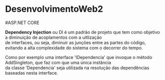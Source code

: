 # DesenvolvimentoWeb2
#ASP.NET CORE

**Dependency Injection** ou DI é um padrão de projeto que tem como objetivo a diminuição de acoplamentos com a uitlização<br> de interfaces, ou seja, diminuir as junções entre as partes do código, evitando a alta complexidade do sistema com o decorrer do tempo.<br>

Como por exemplo uma interface 'IDependencia' que invoque o método AddSingleton, que faz com que uma única instância<br> da classe 'Dependencia' seja utilizada na resolução das dependências baseadas nesta interface.<br>



